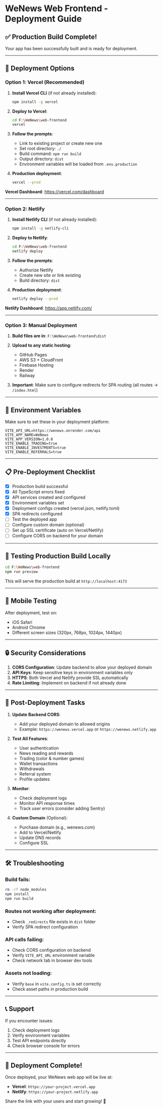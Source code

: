 # WeNews Web Frontend - Deployment Guide

## ✅ Production Build Complete!

Your app has been successfully built and is ready for deployment.

---

## 🚀 Deployment Options

### Option 1: Vercel (Recommended)

1. **Install Vercel CLI** (if not already installed):

   ```bash
   npm install -g vercel
   ```

2. **Deploy to Vercel**:

   ```bash
   cd F:\WeNews\web-frontend
   vercel
   ```

3. **Follow the prompts**:

   - Link to existing project or create new one
   - Set root directory: `./`
   - Build command: `npm run build`
   - Output directory: `dist`
   - Environment variables will be loaded from `.env.production`

4. **Production deployment**:
   ```bash
   vercel --prod
   ```

**Vercel Dashboard**: https://vercel.com/dashboard

---

### Option 2: Netlify

1. **Install Netlify CLI** (if not already installed):

   ```bash
   npm install -g netlify-cli
   ```

2. **Deploy to Netlify**:

   ```bash
   cd F:\WeNews\web-frontend
   netlify deploy
   ```

3. **Follow the prompts**:

   - Authorize Netlify
   - Create new site or link existing
   - Build directory: `dist`

4. **Production deployment**:
   ```bash
   netlify deploy --prod
   ```

**Netlify Dashboard**: https://app.netlify.com/

---

### Option 3: Manual Deployment

1. **Build files are in**: `F:\WeNews\web-frontend\dist`

2. **Upload to any static hosting**:

   - GitHub Pages
   - AWS S3 + CloudFront
   - Firebase Hosting
   - Render
   - Railway

3. **Important**: Make sure to configure redirects for SPA routing (all routes → `/index.html`)

---

## 🔧 Environment Variables

Make sure to set these in your deployment platform:

```
VITE_API_URL=https://wenews.onrender.com/api
VITE_APP_NAME=WeNews
VITE_APP_VERSION=1.0.0
VITE_ENABLE_TRADING=true
VITE_ENABLE_INVESTMENTS=true
VITE_ENABLE_REFERRALS=true
```

---

## 📋 Pre-Deployment Checklist

- [x] Production build successful
- [x] All TypeScript errors fixed
- [x] API services created and configured
- [x] Environment variables set
- [x] Deployment configs created (vercel.json, netlify.toml)
- [x] SPA redirects configured
- [ ] Test the deployed app
- [ ] Configure custom domain (optional)
- [ ] Set up SSL certificate (auto on Vercel/Netlify)
- [ ] Configure CORS on backend for your domain

---

## 🧪 Testing Production Build Locally

```bash
cd F:\WeNews\web-frontend
npm run preview
```

This will serve the production build at `http://localhost:4173`

---

## 📱 Mobile Testing

After deployment, test on:

- iOS Safari
- Android Chrome
- Different screen sizes (320px, 768px, 1024px, 1440px)

---

## 🔒 Security Considerations

1. **CORS Configuration**: Update backend to allow your deployed domain
2. **API Keys**: Keep sensitive keys in environment variables only
3. **HTTPS**: Both Vercel and Netlify provide SSL automatically
4. **Rate Limiting**: Implement on backend if not already done

---

## 🎯 Post-Deployment Tasks

1. **Update Backend CORS**:

   - Add your deployed domain to allowed origins
   - Example: `https://wenews.vercel.app` or `https://wenews.netlify.app`

2. **Test All Features**:

   - User authentication
   - News reading and rewards
   - Trading (color & number games)
   - Wallet transactions
   - Withdrawals
   - Referral system
   - Profile updates

3. **Monitor**:

   - Check deployment logs
   - Monitor API response times
   - Track user errors (consider adding Sentry)

4. **Custom Domain** (Optional):
   - Purchase domain (e.g., wenews.com)
   - Add to Vercel/Netlify
   - Update DNS records
   - Configure SSL

---

## 🛠️ Troubleshooting

### Build fails:

```bash
rm -rf node_modules
npm install
npm run build
```

### Routes not working after deployment:

- Check `_redirects` file exists in `dist` folder
- Verify SPA redirect configuration

### API calls failing:

- Check CORS configuration on backend
- Verify `VITE_API_URL` environment variable
- Check network tab in browser dev tools

### Assets not loading:

- Verify `base` in `vite.config.ts` is set correctly
- Check asset paths in production build

---

## 📞 Support

If you encounter issues:

1. Check deployment logs
2. Verify environment variables
3. Test API endpoints directly
4. Check browser console for errors

---

## 🎉 Deployment Complete!

Once deployed, your WeNews web app will be live at:

- **Vercel**: `https://your-project.vercel.app`
- **Netlify**: `https://your-project.netlify.app`

Share the link with your users and start growing! 🚀
